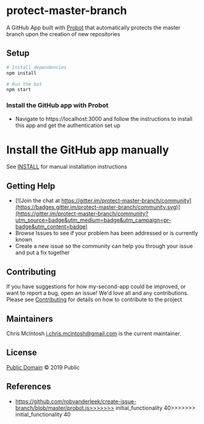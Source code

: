 # protect-master-branch 
A GitHub App built with [Probot](https://github.com/probot/probot) that automatically protects the master branch upon the creation of new repositories

## Setup

```sh
# Install dependencies
npm install

# Run the bot
npm start
```

### Install the GitHub app with Probot
* Navigate to https://localhost:3000 and follow the instructions to install this app and get the authentication set up

# Install the GitHub app manually
See [INSTALL](INSTALL.md) for manual installation instructions

## Getting Help
* [![Join the chat at https://gitter.im/protect-master-branch/community](https://badges.gitter.im/protect-master-branch/community.svg)](https://gitter.im/protect-master-branch/community?utm_source=badge&utm_medium=badge&utm_campaign=pr-badge&utm_content=badge) 
* Browse Issues to see if your problem has been addressed or is currently known
* Create a new issue so the community can help you through your issue and put a fix together

## Contributing

If you have suggestions for how my-second-app could be improved, or want to report a bug, open an issue! We'd love all and any contributions. Please see [Contributing](CONTRIBUTING.md) for details on how to contribute to the project

## Maintainers
Chris McIntosh <j.chris.mcintosh@gmail.com> is the current maintainer.  


## License

[Public Domain](LICENSE) © 2019 Public 

## References
* https://github.com/robvanderleek/create-issue-branch/blob/master/probot.js>>>>>>> initial_functionality
40>>>>>>> initial_functionality
40


